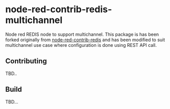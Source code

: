 # node-red-contrib-redis-multichannel

Node red REDIS node to support multichannel. This package is has been forked originally from [node-red-contrib-redis](https://github.com/chameleonbr/node-red-contrib-redis)
and has been modified to suit multichannel use case where configuration is done using REST API call.

## Contributing

TBD..

## Build

TBD...
